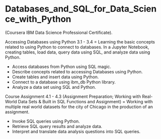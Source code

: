 # Databases_and_SQL_for_Data_Science_with_Python

(Coursera IBM Data Science Professional Certificate).

Accessing Databases using Python 3.1 - 3.4 = Learning the basic concepts related to using Python to connect to databases. In a Jupyter Notebook, creating tables, load data, query data using SQL, and analyze data using Python.
- Access databases from Python using SQL magic.
- Describe concepts related to accessing Databases using Python.
- Create tables and insert data using Python.
- Connect to a database using ibm_db Python library.
- Analyze a data set using SQL and Python.

Course Assignment 4.1 - 4.3 (Assignment Preparation; Working with Real-World Data Sets & Built in SQL Functions and Assignment) = Working with multiple real world datasets for the city of Chicago in the production of an assignment.
- Invoke SQL queries using Python.
- Retrieve SQL query results and analyze data.
- Interpret and translate data analysis questions into SQL queries.
